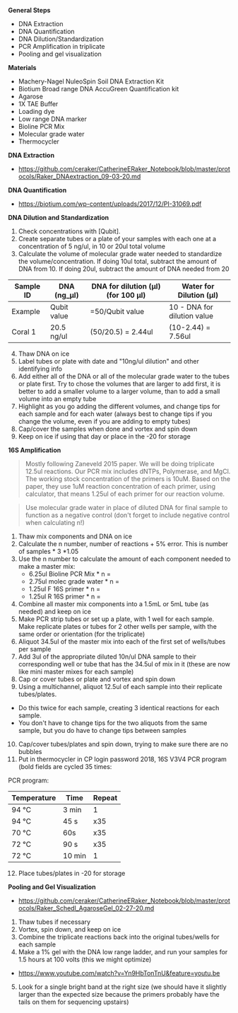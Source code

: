 **General Steps**
- DNA Extraction
- DNA Quantification
- DNA Dilution/Standardization
- PCR Amplification in triplicate
- Pooling and gel visualization

**Materials**
- Machery-Nagel NuleoSpin Soil DNA Extraction Kit
- Biotium Broad range DNA AccuGreen Quantification kit
- Agarose
- 1X TAE Buffer
- Loading dye
- Low range DNA marker
- Bioline PCR Mix
- Molecular grade water
- Thermocycler

**DNA Extraction**
- https://github.com/ceraker/CatherineERaker_Notebook/blob/master/protocols/Raker_DNAextraction_09-03-20.md

**DNA Quantification**
- https://biotium.com/wp-content/uploads/2017/12/PI-31069.pdf

**DNA Dilution and Standardization**

1. Check concentrations with [Qubit].
2. Create separate tubes or a plate of your samples with each one at a concentration of 5 ng/ul, in 10 or 20ul total volume
2. Calculate the volume of molecular grade water needed to standardize the volume/concentration. If doing 10ul total, subtract the amount of DNA from 10. If doing 20ul, subtract the amount of DNA needed from 20

| Sample ID | DNA (ng_μl) | DNA for dilution (μl) (for 100 μl) | Water for Dilution (μl) |
|----------|-------------|-----------------------|-------------------------|
| Example       | Qubit value        | =50/Qubit value                  | 10 - DNA for dilution value                    |
| Coral 1      | 20.5 ng/ul       | (50/20.5) = 2.44ul                  | (10-2.44) = 7.56ul                   |

4. Thaw DNA on ice
5. Label tubes or plate with date and "10ng/ul dilution" and other identifying info
6. Add either all of the DNA or all of the molecular grade water to the tubes or plate first. Try to chose the volumes that are larger to add first, it is better to add a smaller volume to a larger volume, than to add a small volume into an empty tube
7. Highlight as you go adding the different volumes, and change tips for each sample and for each water (always best to change tips if you change the volume, even if you are adding to empty tubes)
8. Cap/cover the samples when done and vortex and spin down
9. Keep on ice if using that day or place in the -20 for storage

**16S Amplification**

> Mostly following Zaneveld 2015 paper. We will be doing triplicate 12.5ul reactions. Our PCR mix includes dNTPs, Polymerase, and MgCl. The working stock concentration of the primers is 10uM. Based on the paper, they use 1uM reaction concentration of each primer, using calculator, that means 1.25ul of each primer for our reaction volume.

> Use molecular grade water in place of diluted DNA for final sample to function as a negative control (don't forget to include negative control when calculating n!)

1. Thaw mix components and DNA on ice
2. Calculate the n number, number of reactions + 5% error. This is number of samples * 3 *1.05
3. Use the n number to calculate the amount of each component needed to make a master mix:
	- 6.25ul Bioline PCR Mix * n =
	- 2.75ul molec grade water * n =
	- 1.25ul F 16S primer * n =
	- 1.25ul R 16S primer * n =
4. Combine all master mix components into a 1.5mL or 5mL tube (as needed) and keep on ice
5. Make PCR strip tubes or set up a plate, with 1 well for each sample. Make replicate plates or tubes for 2 other wells per sample, with the same order or orientation (for the triplicate)
6. Aliquot 34.5ul of the master mix into each of the first set of wells/tubes per sample
7. Add 3ul of the appropriate diluted 10n/ul DNA sample to their corresponding well or tube that has the 34.5ul of mix in it (these are now like mini master mixes for each sample)
8. Cap or cover tubes or plate and vortex and spin down
9. Using a multichannel, aliquot 12.5ul of each sample into their replicate tubes/plates.
  - Do this twice for each sample, creating 3 identical reactions for each sample.
  - You don't have to change tips for the two aliquots from the same sample, but you do have to change tips between samples
10. Cap/cover tubes/plates and spin down, trying to make sure there are no bubbles
11. Put in thermocycler in CP login password 2018, 16S V3V4 PCR program (bold fields are cycled 35 times:

PCR program:

| Temperature 	| Time   	| Repeat 	|
|-------------	|--------	|--------	|
| 94 °C       	| 3 min  	| 1      	|
| 94 °C       	| 45 s   	| x35   	|
|  70 °C      	| 60s    	|  x35   	|
| 72 °C       	| 90 s  	|  x35   	|
| 72 °C       	| 10 min 	| 1      	|

12. Place tubes/plates in -20 for storage

**Pooling and Gel Visualization**

  - https://github.com/ceraker/CatherineERaker_Notebook/blob/master/protocols/Raker_Schedl_AgaroseGel_02-27-20.md

1. Thaw tubes if necessary
2. Vortex, spin down, and keep on ice
3. Combine the triplicate reactions back into the original tubes/wells for each sample
4. Make a 1% gel with the DNA low range ladder, and run your samples for 1.5 hours at 100 volts (this we might optimize)
  - https://www.youtube.com/watch?v=Yn9HbTonTnU&feature=youtu.be
5. Look for a single bright band at the right size  (we should have it slightly larger than the expected size because the primers probably have the tails on them for sequencing upstairs)
